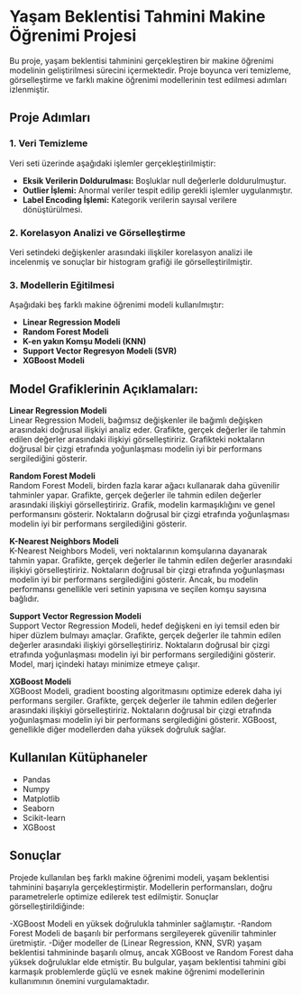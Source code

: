 # Yaşam Beklentisi Tahmini Makine Öğrenimi Projesi

Bu proje, yaşam beklentisi tahminini gerçekleştiren bir makine öğrenimi modelinin geliştirilmesi sürecini içermektedir. Proje boyunca veri temizleme, görselleştirme ve farklı makine öğrenimi modellerinin test edilmesi adımları izlenmiştir.

## Proje Adımları

### 1. Veri Temizleme
Veri seti üzerinde aşağıdaki işlemler gerçekleştirilmiştir:
- **Eksik Verilerin Doldurulması:** Boşluklar null değerlerle doldurulmuştur.
- **Outlier İşlemi:** Anormal veriler tespit edilip gerekli işlemler uygulanmıştır.
-  **Label Encoding İşlemi:** Kategorik verilerin sayısal verilere dönüştürülmesi.

### 2. Korelasyon Analizi ve Görselleştirme
Veri setindeki değişkenler arasındaki ilişkiler korelasyon analizi ile incelenmiş ve sonuçlar bir histogram grafiği ile görselleştirilmiştir.

### 3. Modellerin Eğitilmesi
Aşağıdaki beş farklı makine öğrenimi modeli kullanılmıştır:
- **Linear Regression Modeli**
- **Random Forest Modeli**
- **K-en yakın Komşu Modeli (KNN)**
- **Support Vector Regresyon Modeli (SVR)**
- **XGBoost Modeli**

## Model Grafiklerinin Açıklamaları:

**Linear Regression Modeli**  
Linear Regression Modeli, bağımsız değişkenler ile bağımlı değişken arasındaki doğrusal ilişkiyi analiz eder. Grafikte, gerçek değerler ile tahmin edilen değerler arasındaki ilişkiyi görselleştiririz. Grafikteki noktaların doğrusal bir çizgi etrafında yoğunlaşması modelin iyi bir performans sergilediğini gösterir.

**Random Forest Modeli**  
Random Forest Modeli, birden fazla karar ağacı kullanarak daha güvenilir tahminler yapar. Grafikte, gerçek değerler ile tahmin edilen değerler arasındaki ilişkiyi görselleştiririz. Grafik, modelin karmaşıklığını ve genel performansını gösterir. Noktaların doğrusal bir çizgi etrafında yoğunlaşması modelin iyi bir performans sergilediğini gösterir.

**K-Nearest Neighbors Modeli**  
K-Nearest Neighbors Modeli, veri noktalarının komşularına dayanarak tahmin yapar. Grafikte, gerçek değerler ile tahmin edilen değerler arasındaki ilişkiyi görselleştiririz. Noktaların doğrusal bir çizgi etrafında yoğunlaşması modelin iyi bir performans sergilediğini gösterir. Ancak, bu modelin performansı genellikle veri setinin yapısına ve seçilen komşu sayısına bağlıdır.

**Support Vector Regression Modeli**  
Support Vector Regression Modeli, hedef değişkeni en iyi temsil eden bir hiper düzlem bulmayı amaçlar. Grafikte, gerçek değerler ile tahmin edilen değerler arasındaki ilişkiyi görselleştiririz. Noktaların doğrusal bir çizgi etrafında yoğunlaşması modelin iyi bir performans sergilediğini gösterir. Model, marj içindeki hatayı minimize etmeye çalışır.

**XGBoost Modeli**  
XGBoost Modeli, gradient boosting algoritmasını optimize ederek daha iyi performans sergiler. Grafikte, gerçek değerler ile tahmin edilen değerler arasındaki ilişkiyi görselleştiririz. Noktaların doğrusal bir çizgi etrafında yoğunlaşması modelin iyi bir performans sergilediğini gösterir. XGBoost, genellikle diğer modellerden daha yüksek doğruluk sağlar.

## Kullanılan Kütüphaneler
- Pandas
- Numpy
- Matplotlib
- Seaborn
- Scikit-learn
- XGBoost

## Sonuçlar
Projede kullanılan beş farklı makine öğrenimi modeli, yaşam beklentisi tahminini başarıyla gerçekleştirmiştir. Modellerin performansları, doğru parametrelerle optimize edilerek test edilmiştir. Sonuçlar görselleştirildiğinde:

-XGBoost Modeli en yüksek doğrulukla tahminler sağlamıştır.
-Random Forest Modeli de başarılı bir performans sergileyerek güvenilir tahminler üretmiştir.
-Diğer modeller de (Linear Regression, KNN, SVR) yaşam beklentisi tahmininde başarılı olmuş, ancak XGBoost ve Random Forest daha yüksek doğruluklar elde etmiştir.
Bu bulgular, yaşam beklentisi tahmini gibi karmaşık problemlerde güçlü ve esnek makine öğrenimi modellerinin kullanımının önemini vurgulamaktadır.
